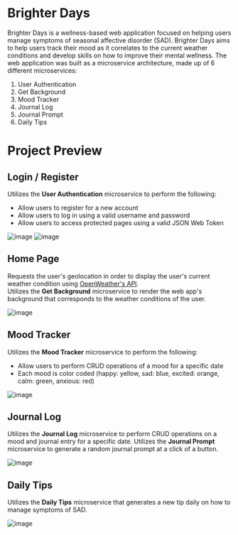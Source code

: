 # Brighter Days
Brighter Days is a wellness-based web application focused on helping users manage symptoms of seasonal affective disorder (SAD). Brighter Days aims to help users track their mood as it correlates to the current weather conditions and develop skills on how to improve their mental wellness. The web application was built as a microservice architecture, made up of 6 different microservices:
1. User Authentication
2. Get Background
3. Mood Tracker
4. Journal Log
5. Journal Prompt
6. Daily Tips

# Project Preview
## Login / Register
Utilizes the **User Authentication** microservice to perform the following:
- Allow users to register for a new account
- Allow users to log in using a valid username and password
- Allow users to access protected pages using a valid JSON Web Token

![image](https://github.com/user-attachments/assets/94d895db-7eff-44c0-84e1-4c9389422514)
![image](https://github.com/user-attachments/assets/d1954d5f-d37e-4e1c-b01b-48ca932a154f)

## Home Page
Requests the user's geolocation in order to display the user's current weather condition using [OpenWeather's API](https://openweathermap.org/).<br/>
Utilizes the **Get Background** microservice to render the web app's background that corresponds to the weather conditions of the user.

![image](https://github.com/user-attachments/assets/8499419e-00da-48dd-a045-d53e8e3bc8e3)

## Mood Tracker
Utilizes the **Mood Tracker** microservice to perform the following: 
- Allow users to perform CRUD operations of a mood for a specific date
- Each mood is color coded (happy: yellow, sad: blue, excited: orange, calm: green, anxious: red)

![image](https://github.com/user-attachments/assets/acde5587-aa9b-4245-a705-52650173e16c)

## Journal Log
Utilizes the **Journal Log** microservice to perform CRUD operations on a mood and journal entry for a specific date. 
Utilizes the **Journal Prompt** microservice to generate a random journal prompt at a click of a button. 

![image](https://github.com/user-attachments/assets/47c99499-a576-48af-b98f-17efc3c48ceb)

## Daily Tips
Utilizes the **Daily Tips** microservice that generates a new tip daily on how to manage symptoms of SAD. 

![image](https://github.com/user-attachments/assets/a5b32c7f-26da-403d-a49c-3d9a96bbb290)
